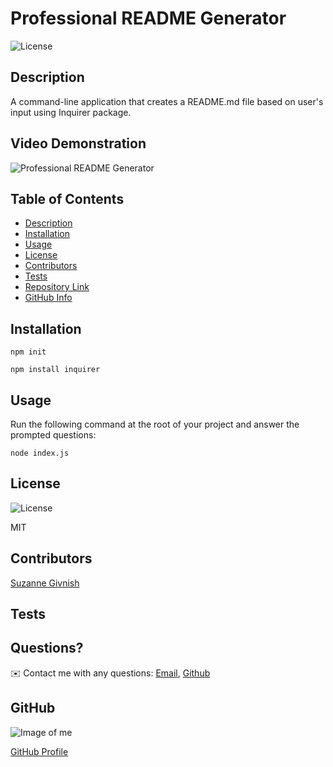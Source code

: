 
# Professional README Generator

![License](https://img.shields.io/badge/License-mit-blue.svg "License Badge")

## Description 
A command-line application that creates a README.md file based on user's input using Inquirer package.

## Video Demonstration
![Professional README Generator](https://drive.google.com/file/d/1lWWqcFvo5wtpWsU32Mezlv9q5jURugwo/view)

## Table of Contents
- [Description](#Description)
- [Installation](#Installation)
- [Usage](#Usage)
- [License](#License)
- [Contributors](#Contributors)
- [Tests](#Tests)
- [Repository Link](#Repository)
- [GitHub Info](#GitHub) 

## Installation
`npm init`

`npm install inquirer`

## Usage
Run the following command at the root of your project and answer the prompted questions: 

`node index.js`

## License
![License](https://img.shields.io/badge/License-mit-blue.svg "License Badge")

MIT

## Contributors
[Suzanne Givnish](https://github.com/suzygiv)

## Tests


## Questions?
✉️ Contact me with any questions: [Email](suzannegivnish@gmail.com), [Github](https://github.com/suzygiv)

## GitHub
![Image of me](https://avatars0.githubusercontent.com/u/69487481?v=4)

[GitHub Profile](https://github.com/suzygiv)
